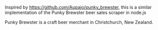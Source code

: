 Inspired by https://github.com/Aupajo/punky_brewster, this is a similar implementation of the Punky Brewster beer sales scraper in node.js

Punky Brewster is a craft beer merchant in Christchurch, New Zealand.
